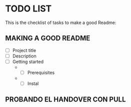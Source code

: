 # TODO LIST
This is the checklist of tasks to make a good Readme: 
## MAKING A GOOD README
- [ ] Project title
- [ ] Description
- [ ] Getting started
    - - [ ] Prerequisites
    - - [ ] Instal
## PROBANDO EL HANDOVER CON PULL
